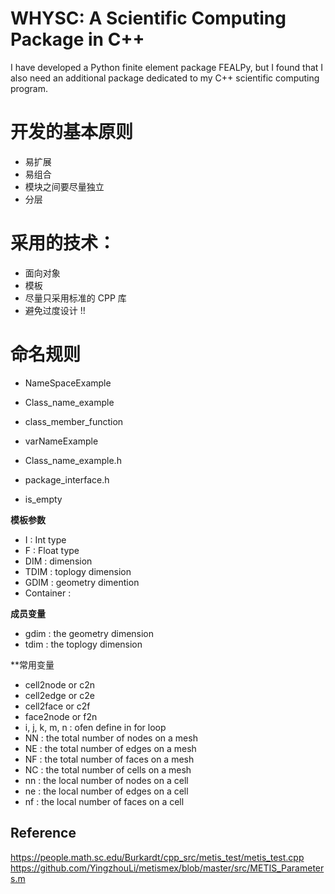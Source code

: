 # WHYSC: A Scientific Computing Package in C++

I have developed a Python finite element package FEALPy, but I found that I also need
an additional package dedicated to my C++ scientific computing program.


# 开发的基本原则

* 易扩展
* 易组合
* 模块之间要尽量独立
* 分层

# 采用的技术：

* 面向对象
* 模板
* 尽量只采用标准的 CPP 库
* 避免过度设计 !!

# 命名规则

* NameSpaceExample
* Class_name_example
* class_member_function
* varNameExample
* Class_name_example.h
* package_interface.h


* is_empty

**模板参数**

* I    : Int type
* F    : Float type
* DIM  : dimension
* TDIM : toplogy dimension
* GDIM : geometry dimention
* Container : 

**成员变量**

* gdim : the geometry dimension
* tdim : the toplogy dimension

**常用变量

* cell2node or  c2n
* cell2edge or  c2e
* cell2face or  c2f
* face2node or  f2n
* i, j, k, m, n : ofen define in for loop
* NN : the total number of nodes on a mesh
* NE : the total number of edges on a mesh
* NF : the total number of faces on a mesh
* NC : the total number of cells on a mesh
* nn : the local number of nodes on a cell
* ne : the local number of edges on a cell
* nf : the local number of faces on a cell


## Reference

https://people.math.sc.edu/Burkardt/cpp_src/metis_test/metis_test.cpp
https://github.com/YingzhouLi/metismex/blob/master/src/METIS_Parameters.m

